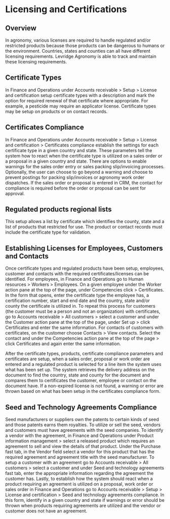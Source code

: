 ﻿# Licensing and Certifications

## Overview
In agronomy, various licenses are required to handle regulated and/or restricted products because those products can be dangerous to humans or the environment.  Countries, states and counties can all have different licensing requirements.  Levridge Agronomy is able to track and maintain these licensing requirements.

## Certificate Types
In Finance and Operations under Accounts receivable > Setup > License and certification setup certificate types with a description and mark the option for required renewal of that certificate where appropriate.  For example, a pesticide may require an applicator license. Certificate types may be setup on products or on contact records.

## Certificates Compliance
In Finance and Operations under Accounts receivable > Setup > License and certification > Certificates compliance establish the settings for each certificate type in a given country and state. These parameters tell the system how to react when the certificate type is utilized on a sales order or a proposal in a given country and state. There are options to enable warnings for the sales order entry or sales packing slip/invoicing processes. Optionally, the user can choose to go beyond a warning and choose to prevent postings for packing slip/invoices or agronomy work order dispatches. If the sales order or proposal is entered in CRM, the contact for compliance is required before the order or proposal can be sent for approval.

## Regulated products regional lists
This setup allows a list by certificate which identifies the county, state and a list of products that restricted for use. The product or contact records must include the certificate type for validation.  

## Establishing Licenses for Employees, Customers and Contacts
Once certificate types and regulated products have been setup, employees, customer and contacts with the required certificates/licenses can be identified.  For employees, in Finance and Operations go to Human resources > Workers > Employees.  On a given employee under the Worker action pane at the top of the page, under Competencies click > Certificates.  In the form that opens, enter the certificate type the employee has, a certification number, start and end date and the country, state and/or county the certificate is utilized in.  To repeat this process for customers (the customer must be a person and not an organization) with certificates, go to Accounts receivable > All customers > select a customer and under the Customer action pane at the top of the page, under Set up > click Certificates and enter the same information.  For contacts of customers with certificates, on the customer choose Contacts > View contacts.  Select the contact and under the Competencies action pane at the top of the page > click Certificates and again enter the same information.

After the certificate types, products, certificate compliance parameters and certificates are setup, when a sales order, proposal or work order are entered and a regulated product is selected for a line item the system uses what has been set up.  The system retrieves the delivery address on the document to find the country, state and county for the document and compares them to certificates the customer, employee or contact on the document have.  If a non-expired license is not found, a warning or error are thrown based on what has been setup in the certificates compliance form.

## Seed and Technology Agreements Compliance
Seed manufacturers or suppliers own the patents to certain kinds of seed and those patents earns them royalties. To utilize or sell the seed, vendors and customers must have agreements with the seed companies. To identify a vendor with the agreement, in Finance and Operations under Product information management > select a released product which requires an agreement to sell and view the details of that product.  Under the Purchase fast tab, in the Vendor field select a vendor for this product that has the required agreement and agreement title with the seed manufacturer. To setup a customer with an agreement go to Accounts receivable > All customers > select a customer and under Seed and technology agreements fast tab, enter the appropriate information regarding the agreement the customer has. Lastly, to establish how the system should react when a product requiring an agreement is utilized on a proposal, work order or sales order in Finance and Operations go to Accounts receivable > Setup > License and certification > Seed and technology agreements compliance.  In this form, identify in a given country and state if warnings or error should be thrown when products requiring agreements are utilized and the vendor or customer does not have an agreement.